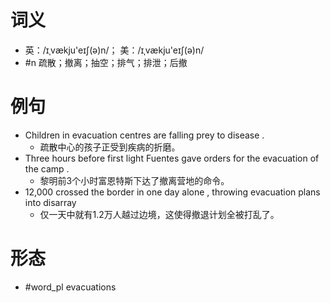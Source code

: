 # 词义
- 英：/ɪˌvækju'eɪʃ(ə)n/； 美：/ɪˌvækju'eɪʃ(ə)n/
- #n 疏散；撤离；抽空；排气；排泄；后撤
# 例句
- Children in evacuation centres are falling prey to disease .
	- 疏散中心的孩子正受到疾病的折磨。
- Three hours before first light Fuentes gave orders for the evacuation of the camp .
	- 黎明前3个小时富恩特斯下达了撤离营地的命令。
- 12,000 crossed the border in one day alone , throwing evacuation plans into disarray
	- 仅一天中就有1.2万人越过边境，这使得撤退计划全被打乱了。
# 形态
- #word_pl evacuations
